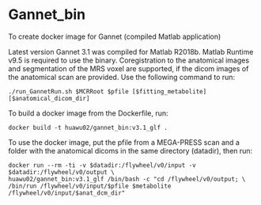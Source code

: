 # Gannet_bin
To create docker image for Gannet (compiled Matlab application)

Latest version Gannet 3.1 was compiled for Matlab R2018b. Matlab Runtime v9.5 is required to use the binary. Coregistration to the anatomical images and segmentation of the MRS voxel are supported, if the dicom images of the anatomical scan are provided. Use the following command to run:

```
./run_GannetRun.sh $MCRRoot $pfile [$fitting_metabolite] [$anatomical_dicom_dir]
```

To build a docker image from the Dockerfile, run:

```
docker build -t huawu02/gannet_bin:v3.1_glf .
``` 

To use the docker image, put the pfile from a MEGA-PRESS scan and a folder with the anatomical dicoms in the same directory (datadir), then run:

```
docker run --rm -ti -v $datadir:/flywheel/v0/input -v $datadir:/flywheel/v0/output \
huawu02/gannet_bin:v3.1_glf /bin/bash -c "cd /flywheel/v0/output; \
/bin/run /flywheel/v0/input/$pfile $metabolite /flywheel/v0/input/$anat_dcm_dir"
```
